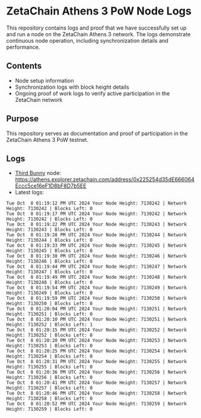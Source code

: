 # ZetaChain Athens 3 PoW Node Logs
This repository contains logs and proof that we have successfully set up and run a node on the ZetaChain Athens 3 network. The logs demonstrate continuous node operation, including synchronization details and performance.

## Contents
- Node setup information
- Synchronization logs with block height details
- Ongoing proof of work logs to verify active participation in the ZetaChain network

## Purpose
This repository serves as documentation and proof of participation in the ZetaChain Athens 3 PoW testnet.

## Logs

- [Third Bunny](https://thirdbunny.xyz/) node: https://athens.explorer.zetachain.com/address/0x225254d35dE666064Eccc5ce16eF1D8bF8D7b5EE
- Latest logs:
```
Tue Oct  8 01:19:12 PM UTC 2024 Your Node Height: 7130242 | Network Height: 7130242 | Blocks Left: 0
Tue Oct  8 01:19:17 PM UTC 2024 Your Node Height: 7130242 | Network Height: 7130242 | Blocks Left: 0
Tue Oct  8 01:19:22 PM UTC 2024 Your Node Height: 7130243 | Network Height: 7130243 | Blocks Left: 0
Tue Oct  8 01:19:28 PM UTC 2024 Your Node Height: 7130244 | Network Height: 7130244 | Blocks Left: 0
Tue Oct  8 01:19:33 PM UTC 2024 Your Node Height: 7130245 | Network Height: 7130245 | Blocks Left: 0
Tue Oct  8 01:19:38 PM UTC 2024 Your Node Height: 7130246 | Network Height: 7130246 | Blocks Left: 0
Tue Oct  8 01:19:44 PM UTC 2024 Your Node Height: 7130247 | Network Height: 7130247 | Blocks Left: 0
Tue Oct  8 01:19:49 PM UTC 2024 Your Node Height: 7130248 | Network Height: 7130248 | Blocks Left: 0
Tue Oct  8 01:19:54 PM UTC 2024 Your Node Height: 7130249 | Network Height: 7130249 | Blocks Left: 0
Tue Oct  8 01:19:59 PM UTC 2024 Your Node Height: 7130250 | Network Height: 7130250 | Blocks Left: 0
Tue Oct  8 01:20:04 PM UTC 2024 Your Node Height: 7130251 | Network Height: 7130251 | Blocks Left: 0
Tue Oct  8 01:20:10 PM UTC 2024 Your Node Height: 7130251 | Network Height: 7130252 | Blocks Left: 1
Tue Oct  8 01:20:15 PM UTC 2024 Your Node Height: 7130252 | Network Height: 7130252 | Blocks Left: 0
Tue Oct  8 01:20:20 PM UTC 2024 Your Node Height: 7130253 | Network Height: 7130253 | Blocks Left: 0
Tue Oct  8 01:20:25 PM UTC 2024 Your Node Height: 7130254 | Network Height: 7130254 | Blocks Left: 0
Tue Oct  8 01:20:31 PM UTC 2024 Your Node Height: 7130255 | Network Height: 7130255 | Blocks Left: 0
Tue Oct  8 01:20:36 PM UTC 2024 Your Node Height: 7130256 | Network Height: 7130256 | Blocks Left: 0
Tue Oct  8 01:20:41 PM UTC 2024 Your Node Height: 7130257 | Network Height: 7130257 | Blocks Left: 0
Tue Oct  8 01:20:46 PM UTC 2024 Your Node Height: 7130258 | Network Height: 7130258 | Blocks Left: 0
Tue Oct  8 01:20:52 PM UTC 2024 Your Node Height: 7130259 | Network Height: 7130259 | Blocks Left: 0
```
